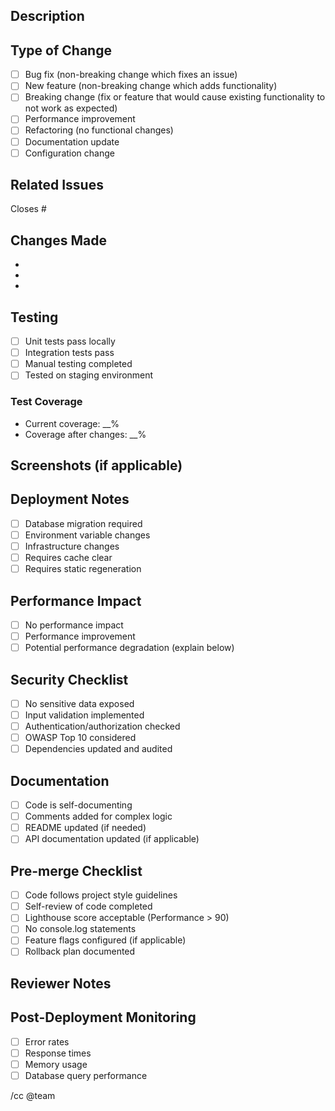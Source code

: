 ## Description
<!--- Provide a brief description of the changes in this PR -->

## Type of Change
<!--- Check all that apply -->
- [ ] Bug fix (non-breaking change which fixes an issue)
- [ ] New feature (non-breaking change which adds functionality)
- [ ] Breaking change (fix or feature that would cause existing functionality to not work as expected)
- [ ] Performance improvement
- [ ] Refactoring (no functional changes)
- [ ] Documentation update
- [ ] Configuration change

## Related Issues
<!--- Link to related issues -->
Closes #

## Changes Made
<!--- List the specific changes made in this PR -->
-
-
-

## Testing
<!--- Describe the tests you ran to verify your changes -->
- [ ] Unit tests pass locally
- [ ] Integration tests pass
- [ ] Manual testing completed
- [ ] Tested on staging environment

### Test Coverage
- Current coverage: __%
- Coverage after changes: __%

## Screenshots (if applicable)
<!--- Add screenshots to help explain your changes -->

## Deployment Notes
<!--- List any deployment considerations or required actions -->
- [ ] Database migration required
- [ ] Environment variable changes
- [ ] Infrastructure changes
- [ ] Requires cache clear
- [ ] Requires static regeneration

## Performance Impact
<!--- Describe any performance implications -->
- [ ] No performance impact
- [ ] Performance improvement
- [ ] Potential performance degradation (explain below)

## Security Checklist
- [ ] No sensitive data exposed
- [ ] Input validation implemented
- [ ] Authentication/authorization checked
- [ ] OWASP Top 10 considered
- [ ] Dependencies updated and audited

## Documentation
- [ ] Code is self-documenting
- [ ] Comments added for complex logic
- [ ] README updated (if needed)
- [ ] API documentation updated (if applicable)

## Pre-merge Checklist
<!--- Ensure all items are completed before merging -->
- [ ] Code follows project style guidelines
- [ ] Self-review of code completed
- [ ] Lighthouse score acceptable (Performance > 90)
- [ ] No console.log statements
- [ ] Feature flags configured (if applicable)
- [ ] Rollback plan documented

## Reviewer Notes
<!--- Any specific areas you'd like reviewers to focus on -->

## Post-Deployment Monitoring
<!--- What metrics should be monitored after deployment -->
- [ ] Error rates
- [ ] Response times
- [ ] Memory usage
- [ ] Database query performance

/cc @team